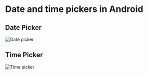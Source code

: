 # Date and time pickers in Android
## Date Picker
![Date picker](https://i.stack.imgur.com/gsPyb.png "Date Picker")
## Time Picker
![Time picker](https://neurobin.org/docroot/apps/website/SomeCoolBlog2/active/docs/android/android-time-picker-example/thumb0.jpg "Time picker")
